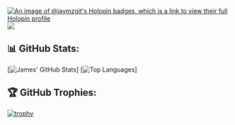 [![An image of @jaymzgit's Holopin badges, which is a link to view their full Holopin profile](https://holopin.me/jaymzgit)](https://holopin.io/@jaymzgit)
[![](https://img.shields.io/badge/-@jaymzgit-%23181717?style=flat-square&logo=github)](https://github.com/jaymzgit)
## 📊 GitHub Stats:
[![James' GitHub Stats](https://github-readme-stats.vercel.app/api?username=jaymzgit&show_icons=true&theme=dracula&count_private=true)]
[![Top Languages](https://github-readme-stats.vercel.app/api/top-langs/?username=jaymzgit&layout=compact&hide=css,html,handlebars)]
## 🏆 GitHub Trophies:
[![trophy](https://github-profile-trophy.vercel.app/?username=jaymzgit&theme=onedark)](https://github.com/ryo-ma/github-profile-trophy)

